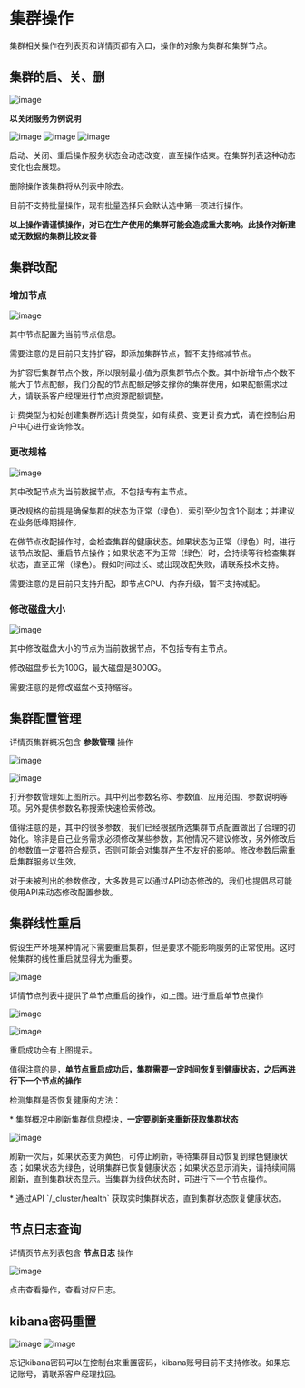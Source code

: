 # 集群操作

集群相关操作在列表页和详情页都有入口，操作的对象为集群和集群节点。

## 集群的启、关、删

![image](/images/deal_service_1.jpg)

**以关闭服务为例说明**

![image](/images/operate/deal_service_stop_1.jpg)
![image](/images/operate/deal_service_stop_2.jpg)
![image](/images/operate/deal_service_stop_3.jpg)

启动、关闭、重启操作服务状态会动态改变，直至操作结束。在集群列表这种动态变化也会展现。

删除操作该集群将从列表中除去。

目前不支持批量操作，现有批量选择只会默认选中第一项进行操作。

**以上操作请谨慎操作，对已在生产使用的集群可能会造成重大影响。此操作对新建或无数据的集群比较友善**

## 集群改配

### 增加节点

![image](/images/operate/deal_service_resize_node_1.jpg)

其中节点配置为当前节点信息。

需要注意的是目前只支持扩容，即添加集群节点，暂不支持缩减节点。

为扩容后集群节点个数，所以限制最小值为原集群节点个数。其中新增节点个数不能大于节点配额，我们分配的节点配额足够支撑你的集群使用，如果配额需求过大，请联系客户经理进行节点资源配额调整。

计费类型为初始创建集群所选计费类型，如有续费、变更计费方式，请在控制台用户中心进行查询修改。

### 更改规格

![image](/images/operate/deal_service_resize_type_1.jpg)

其中改配节点为当前数据节点，不包括专有主节点。

更改规格的前提是确保集群的状态为正常（绿色）、索引至少包含1个副本；并建议在业务低峰期操作。

在做节点改配操作时，会检查集群的健康状态。如果状态为正常（绿色）时，进行该节点改配、重启节点操作；如果状态不为正常（绿色）时，会持续等待检查集群状态，直至正常（绿色）。假如时间过长、或出现改配失败，请联系技术支持。

需要注意的是目前只支持升配，即节点CPU、内存升级，暂不支持减配。

### 修改磁盘大小

![image](/images/operate/deal_service_resize_disk_1.jpg)

其中修改磁盘大小的节点为当前数据节点，不包括专有主节点。

修改磁盘步长为100G，最大磁盘是8000G。

需要注意的是修改磁盘不支持缩容。


## 集群配置管理

详情页集群概况包含 **参数管理** 操作

![image](/images/operate/detail_cfg_manager_1.jpg)

![image](/images/operate/detail_cfg_manager_2.jpg)

打开参数管理如上图所示。其中列出参数名称、参数值、应用范围、参数说明等项。另外提供参数名称搜索快速检索修改。

值得注意的是，其中的很多参数，我们已经根据所选集群节点配置做出了合理的初始化。除非是自己业务需求必须修改某些参数，其他情况不建议修改，另外修改后的参数值一定要符合规范，否则可能会对集群产生不友好的影响。修改参数后需重启集群服务以生效。

对于未被列出的参数修改，大多数是可以通过API动态修改的，我们也提倡尽可能使用API来动态修改配置参数。

## 集群线性重启

假设生产环境某种情况下需要重启集群，但是要求不能影响服务的正常使用。这时候集群的线性重启就显得尤为重要。

![image](/images/operate/detail_nodelist_2.jpg)

详情节点列表中提供了单节点重启的操作，如上图。进行重启单节点操作

![image](/images/operate/deal_service_noderestart_1.jpg)

![image](/images/operate/deal_service_noderestart_2.jpg)

重启成功会有上图提示。

值得注意的是，**单节点重启成功后，集群需要一定时间恢复到健康状态，之后再进行下一个节点的操作**

检测集群是否恢复健康的方法：

\* 集群概况中刷新集群信息模块，**一定要刷新来重新获取集群状态**

![image](/images/operate/deal_service_noderestart_3.jpg)

刷新一次后，如果状态变为黄色，可停止刷新，等待集群自动恢复到绿色健康状态；如果状态为绿色，说明集群已恢复健康状态；如果状态显示消失，请持续间隔刷新，直到集群状态显示。当集群为绿色状态时，可进行下一个节点操作。

\* 通过API \`/\_cluster/health\` 获取实时集群状态，直到集群状态恢复健康状态。

## 节点日志查询

详情页节点列表包含 **节点日志** 操作

![image](/images/operate/detail_logs_list_1.jpg)

点击查看操作，查看对应日志。

## kibana密码重置

![image](/images/operate/deal_service_reset_passwd_1.jpg)
![image](/images/operate/deal_service_reset_passwd_2.jpg)

忘记kibana密码可以在控制台来重置密码，kibana账号目前不支持修改。如果忘记账号，请联系客户经理找回。